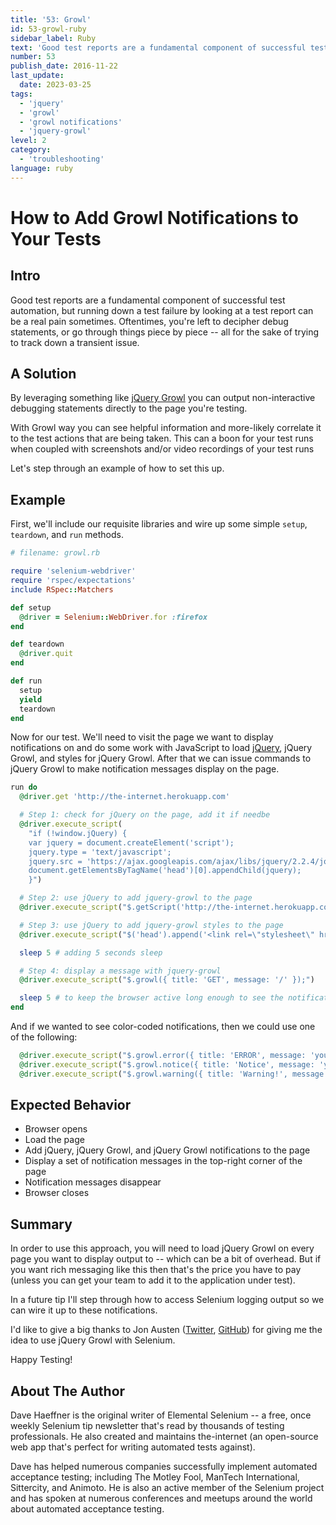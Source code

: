 ```yaml
---
title: '53: Growl'
id: 53-growl-ruby
sidebar_label: Ruby 
text: 'Good test reports are a fundamental component of successful test automation, but running down a test failure by looking at a test report can be a real pain sometimes. Oftentimes, you're left to decipher debug statements, or go through things piece by piece -- all for the sake of trying to track down a transient issue.'
number: 53
publish_date: 2016-11-22
last_update:
  date: 2023-03-25
tags:
  - 'jquery'
  - 'growl'
  - 'growl notifications'
  - 'jquery-growl'
level: 2
category:
  - 'troubleshooting'
language: ruby
---
```


# How to Add Growl Notifications to Your Tests

## Intro

Good test reports are a fundamental component of successful test automation, but running down a test failure by looking at a test report can be a real pain sometimes. Oftentimes, you're left to decipher debug statements, or go through things piece by piece -- all for the sake of trying to track down a transient issue.

## A Solution

By leveraging something like [jQuery Growl](http://ksylvest.github.io/jquery-growl/) you can output non-interactive debugging statements directly to the page you're testing.

With Growl way you can see helpful information and more-likely correlate it to the test actions that are being taken. This can a boon for your test runs when coupled with screenshots and/or video recordings of your test runs

Let's step through an example of how to set this up.

## Example

First, we'll include our requisite libraries and wire up some simple `setup`, `teardown`, and `run` methods.

```ruby
# filename: growl.rb

require 'selenium-webdriver'
require 'rspec/expectations'
include RSpec::Matchers

def setup
  @driver = Selenium::WebDriver.for :firefox
end

def teardown
  @driver.quit
end

def run
  setup
  yield
  teardown
end
```

Now for our test. We'll need to visit the page we want to display notifications on and do some work with JavaScript to load [jQuery](http://jquery.com/), jQuery Growl, and styles for jQuery Growl. After that we can issue commands to jQuery Growl to make notification messages display on the page.

```ruby
run do
  @driver.get 'http://the-internet.herokuapp.com'

  # Step 1: check for jQuery on the page, add it if needbe
  @driver.execute_script(
    "if (!window.jQuery) {
    var jquery = document.createElement('script');
    jquery.type = 'text/javascript';
    jquery.src = 'https://ajax.googleapis.com/ajax/libs/jquery/2.2.4/jquery.min.js';
    document.getElementsByTagName('head')[0].appendChild(jquery);
    }")

  # Step 2: use jQuery to add jquery-growl to the page
  @driver.execute_script("$.getScript('http://the-internet.herokuapp.com/js/vendor/jquery.growl.js')")

  # Step 3: use jQuery to add jquery-growl styles to the page
  @driver.execute_script("$('head').append('<link rel=\"stylesheet\" href=\"http://the-internet.herokuapp.com/css/jquery.growl.css\" type=\"text/css\" />');")

  sleep 5 # adding 5 seconds sleep

  # Step 4: display a message with jquery-growl
  @driver.execute_script("$.growl({ title: 'GET', message: '/' });")

  sleep 5 # to keep the browser active long enough to see the notifications
end
```

And if we wanted to see color-coded notifications, then we could use one of the following:

```ruby
  @driver.execute_script("$.growl.error({ title: 'ERROR', message: 'your error message goes here' });")
  @driver.execute_script("$.growl.notice({ title: 'Notice', message: 'your notice message goes here' });")
  @driver.execute_script("$.growl.warning({ title: 'Warning!', message: 'your warning message goes here' });")
```

## Expected Behavior

+ Browser opens
+ Load the page
+ Add jQuery, jQuery Growl, and jQuery Growl notifications to the page
+ Display a set of notification messages in the top-right corner of the page
+ Notification messages disappear
+ Browser closes

## Summary

In order to use this approach, you will need to load jQuery Growl on every page you want to display output to -- which can be a bit of overhead. But if you want rich messaging like this then that's the price you have to pay (unless you can get your team to add it to the application under test).

In a future tip I'll step through how to access Selenium logging output so we can wire it up to these notifications.

I'd like to give a big thanks to Jon Austen ([Twitter](https://twitter.com/austenjt), [GitHub](https://github.com/djangofan)) for giving me the idea to use jQuery Growl with Selenium.

Happy Testing!

## About The Author

Dave Haeffner is the original writer of Elemental Selenium -- a free, once weekly Selenium tip newsletter that's read by thousands of testing professionals. He also created and maintains the-internet (an open-source web app that's perfect for writing automated tests against).

Dave has helped numerous companies successfully implement automated acceptance testing; including The Motley Fool, ManTech International, Sittercity, and Animoto. He is also an active member of the Selenium project and has spoken at numerous conferences and meetups around the world about automated acceptance testing.
